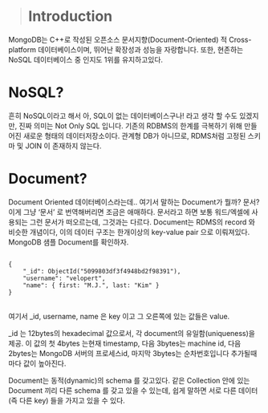> # __Introduction__

MongoDB는 C++로 작성된 오픈소스 문서지향(Document-Oriented) 적 Cross-platform 데이터베이스이며, 뛰어난 확장성과 성능을 자랑합니다. 또한, 현존하는 NoSQL 데이터베이스 중 인지도 1위를 유지하고있다.

# NoSQL?
흔히 NoSQL이라고 해서 아, SQL이 없는 데이터베이스구나! 라고 생각 할 수도 있겠지만, 진짜 의미는 Not Only SQL 입니다. 기존의 RDBMS의 한계를 극복하기 위해 만들어진 새로운 형태의 데이터저장소이다. 관계형 DB가 아니므로, RDMS처럼 고정된 스키마 및 JOIN 이 존재하지 않는다.

# Document?
Document Oriented 데이터베이스라는데..  여기서 말하는 Document가 뭘까? 문서? 이게 그냥 ‘문서’ 로 번역해버리면 조금은 애매하다. 문서라고 하면 보통 워드/엑셀에 사용되는 그런 문서가 떠오르는데, 그것과는 다르다. Document는 RDMS의 record 와 비슷한 개념이다, 이의 데이터 구조는 한개이상의 key-value pair 으로 이뤄져있다. MongoDB 샘플 Document를 확인하자.

<pre>
<code>
{
    "_id": ObjectId("5099803df3f4948bd2f98391"),
    "username": "velopert",
    "name": { first: "M.J.", last: "Kim" }
}
</code>
</pre>

여기서 _id, username, name 은 key 이고 그 오른쪽에 있는 값들은 value.

_id 는 12bytes의 hexadecimal 값으로서, 각 document의 유일함(uniqueness)을 제공.
이 값의 첫 4bytes 는현재 timestamp, 다음 3bytes는 machine id, 다음 2bytes는 MongoDB 서버의 프로세스id, 마지막 3bytes는 순차번호입니다 추가될때마다 값이 높아진다.

Document는 동적(dynamic)의 schema 를 갖고있다. 같은 Collection 안에 있는 Document 끼리 다른 schema 를 갖고 있을 수 있는데, 쉽게 말하면 서로 다른 데이터 (즉 다른 key) 들을 가지고 있을 수 있다.
